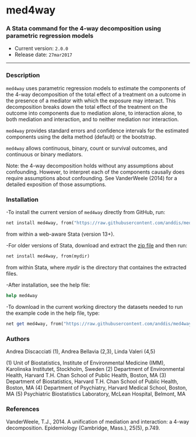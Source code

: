 # med4way
### A Stata command for the 4-way decomposition using parametric regression models

- Current version: `2.0.0` 
- Release date: `27mar2017`

---

### Description

`med4way` uses parametric regression models to estimate the components of the 4-way decomposition of the total effect of a treatment on a outcome in the presence of a mediator with which the exposure may interact. This decomposition breaks down the total effect of the treatment on the outcome into components due to mediation alone, to interaction alone, to both mediation and interaction, and to neither mediation nor interaction.

`med4way` provides standard errors and confidence intervals for the estimated components using the delta method (default) or the bootstrap.

`med4way` allows continuous, binary, count or survival outcomes, and continuous or binary mediators. 

Note: the 4-way decomposition holds without any assumptions about confounding. However, to interpret each of the components causally does require assumptions about confounding. See VanderWeele (2014) for a detailed exposition of those assumptions.


### Installation

-To install the current version of `med4way` directly from GitHub, run:
```Stata
net install med4way, from("https://raw.githubusercontent.com/anddis/med4way/master/")
```
from within a web-aware Stata (version 13+).

-For older versions of Stata, download and extract the [zip file](https://github.com/anddis/med4way/archive/master.zip) and then run:
```Stata
net install med4way, from(mydir)
```
from within Stata, where *mydir* is the directory that containes the extracted files.

-After installation, see the help file:
```Stata
help med4way
```
-To download in the current working directory the datasets needed to run the example code in the help file, type:
```Stata
net get med4way, from("https://raw.githubusercontent.com/anddis/med4way/master/")
```

### Authors

Andrea Discacciati (1), Andrea Bellavia (2,3), Linda Valeri (4,5)

(1) Unit of Biostatistics, Institute of Environmental Medicine (IMM), Karolinska Institutet, Stockholm, Sweden
(2) Department of Environmental Health, Harvard T.H. Chan School of Public Health, Boston, MA
(3) Department of Biostatistics, Harvard T.H. Chan School of Public Health, Boston, MA
(4) Department of Psychiatry, Harvard Medical School, Boston, MA
(5) Psychiatric Biostatistics Laboratory, McLean Hospital, Belmont, MA

### References

VanderWeele, T.J., 2014. A unification of mediation and interaction: a 4-way decomposition. Epidemiology (Cambridge, Mass.), 25(5), p.749.